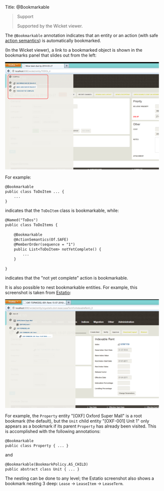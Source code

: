 Title: @Bookmarkable

> Support
>
> Supported by the Wicket viewer.

The `@Bookmarkable` annotation indicates that an entity or an action (with safe [action semantics](./ActionSemantics.html)) is automatically bookmarked.

(In the Wicket viewer), a link to a bookmarked object is shown in the bookmarks panel that slides out from the left:

<img src="images/Bookmarkable.png" width="640px"/>
 
For example:

    @Bookmarkable
    public class ToDoItem ... {
        ...
    }

indicates that the `ToDoItem` class is bookmarkable, while:

    @Named("ToDos")
    public class ToDoItems {

        @Bookmarkable
        @ActionSemantics(Of.SAFE)
        @MemberOrder(sequence = "1")
        public List<ToDoItem> notYetComplete() {
            ...
        }
        
    }

indicates that the "not yet complete" action is bookmarkable.

It is also possible to nest bookmarkable entities.  For example, this screenshot is taken from [Estatio](http://github.com/estatio/estatio):

<img src="images/Bookmarkable-nested.png" width="640px"/>

For example, the `Property` entity "[OXF] Oxford Super Mall" is a root bookmark (the default), but the `Unit` child entity "[OXF-001] Unit 1" only appears as a bookmark if its parent `Property` has already been visited.  This is accomplished with the following annotations:

    @Bookmarkable
    public class Property { ... }
    
and

    @Bookmarkable(BookmarkPolicy.AS_CHILD)
    public abstract class Unit { ... }

The nesting can be done to any level; the Estatio screenshot also shows a bookmark nesting 3 deep: `Lease` -> `LeaseItem` -> `LeaseTerm`.

